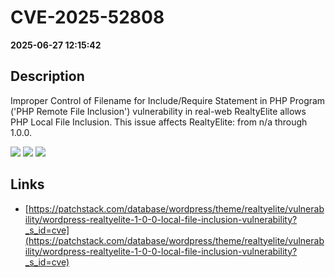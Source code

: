 # CVE-2025-52808

**2025-06-27 12:15:42**

## Description
Improper Control of Filename for Include/Require Statement in PHP Program ('PHP Remote File Inclusion') vulnerability in real-web RealtyElite allows PHP Local File Inclusion. This issue affects RealtyElite: from n/a through 1.0.0.

![](https://img.shields.io/static/v1?label=Score&message=8.1&color=red)
![](https://img.shields.io/static/v1?label=Severity&message=HIGH&color=red)
![](https://img.shields.io/static/v1?label=CWE&message=RFI&color=green)

## Links
- [https://patchstack.com/database/wordpress/theme/realtyelite/vulnerability/wordpress-realtyelite-1-0-0-local-file-inclusion-vulnerability?_s_id=cve](https://patchstack.com/database/wordpress/theme/realtyelite/vulnerability/wordpress-realtyelite-1-0-0-local-file-inclusion-vulnerability?_s_id=cve)
